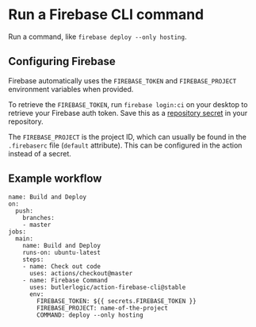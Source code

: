 # Run a Firebase CLI command

Run a command, like `firebase deploy --only hosting`.

## Configuring Firebase

Firebase automatically uses the `FIREBASE_TOKEN` and `FIREBASE_PROJECT` environment variables when provided. 

To retrieve the `FIREBASE_TOKEN`, run `firebase login:ci` on your desktop to retrieve your Firebase auth token. Save this as a [repository secret](https://help.github.com/en/articles/virtual-environments-for-github-actions#creating-and-using-secrets-encrypted-variables) in your repository.

The `FIREBASE_PROJECT` is the project ID, which can usually be found in the `.firebaserc` file (`default` attribute). This can be configured in the action instead of a secret.

## Example workflow

```
name: Build and Deploy
on:
  push:
    branches:
    - master
jobs:
  main:
    name: Build and Deploy
    runs-on: ubuntu-latest
    steps:
    - name: Check out code
      uses: actions/checkout@master
    - name: Firebase Command
      uses: butlerlogic/action-firebase-cli@stable
      env:
        FIREBASE_TOKEN: ${{ secrets.FIREBASE_TOKEN }}
        FIREBASE_PROJECT: name-of-the-project
        COMMAND: deploy --only hosting
```